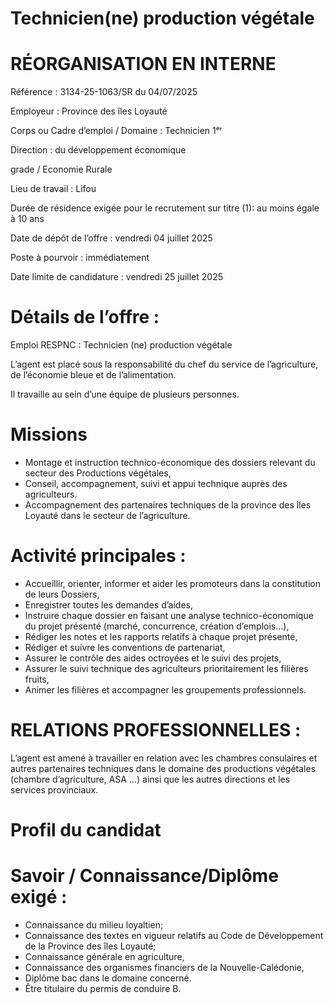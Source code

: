 
# Technicien(ne) production végétale

# RÉORGANISATION EN INTERNE

Référence : 3134-25-1063/SR du 04/07/2025

Employeur : Province des îles Loyauté

Corps ou Cadre d’emploi / Domaine : Technicien 1ᵉʳ

Direction : du développement économique

grade / Economie Rurale

Lieu de travail : Lifou

Durée de résidence exigée pour le recrutement sur titre (1): au moins égale à 10 ans

Date de dépôt de l’offre : vendredi 04 juillet 2025

Poste à pourvoir : immédiatement

Date limite de candidature : vendredi 25 juillet 2025

# Détails de l’offre :

Emploi RESPNC : Technicien (ne) production végétale

L’agent est placé sous la responsabilité du chef du service de l’agriculture, de l’économie bleue et de l’alimentation.

Il travaille au sein d’une équipe de plusieurs personnes.

# Missions

- Montage et instruction technico-économique des dossiers relevant du secteur des Productions végétales,
- Conseil, accompagnement, suivi et appui technique auprès des agriculteurs.
- Accompagnement des partenaires techniques de la province des îles Loyauté dans le secteur de l’agriculture.

# Activité principales :

- Accueillir, orienter, informer et aider les promoteurs dans la constitution de leurs Dossiers,
- Enregistrer toutes les demandes d’aides,
- Instruire chaque dossier en faisant une analyse technico-économique du projet présenté (marché, concurrence, création d’emplois…),
- Rédiger les notes et les rapports relatifs à chaque projet présenté,
- Rédiger et suivre les conventions de partenariat,
- Assurer le contrôle des aides octroyées et le suivi des projets,
- Assurer le suivi technique des agriculteurs prioritairement les filières fruits,
- Animer les filières et accompagner les groupements professionnels.

# RELATIONS PROFESSIONNELLES :

L’agent est amené à travailler en relation avec les chambres consulaires et autres partenaires techniques dans le domaine des productions végétales (chambre d’agriculture, ASA …) ainsi que les autres directions et les services provinciaux.

# Profil du candidat

# Savoir / Connaissance/Diplôme exigé :

- Connaissance du milieu loyaltien;
- Connaissance des textes en vigueur relatifs au Code de Développement de la Province des îles Loyauté;
- Connaissance générale en agriculture,
- Connaissance des organismes financiers de la Nouvelle-Calédonie,
- Diplôme bac dans le domaine concerné.
- Être titulaire du permis de conduire B.